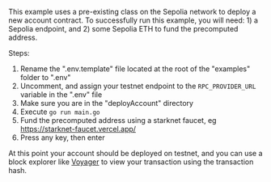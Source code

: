 
This example uses a pre-existing class on the Sepolia network to deploy a new account contract. To successfully run this example, you will need: 1) a Sepolia endpoint, and 2) some Sepolia ETH to fund the precomputed address.

Steps:
1. Rename the ".env.template" file located at the root of the "examples" folder to ".env"
1. Uncomment, and assign your testnet endpoint to the `RPC_PROVIDER_URL` variable in the ".env" file
1. Make sure you are in the "deployAccount" directory
1. Execute `go run main.go`
1. Fund the precomputed address using a starknet faucet, eg https://starknet-faucet.vercel.app/
1. Press any key, then enter

At this point your account should be deployed on testnet, and you can use a block explorer like [Voyager](https://sepolia.voyager.online/) to view your transaction using the transaction hash.

